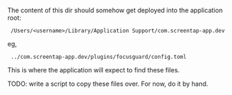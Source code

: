 
The content of this dir should somehow get deployed into the application root:

```
 /Users/<username>/Library/Application Support/com.screentap-app.dev
```

 eg, 

```
 ../com.screentap-app.dev/plugins/focusguard/config.toml
```

This is where the application will expect to find these files.

TODO: write a script to copy these files over.  For now, do it by hand.